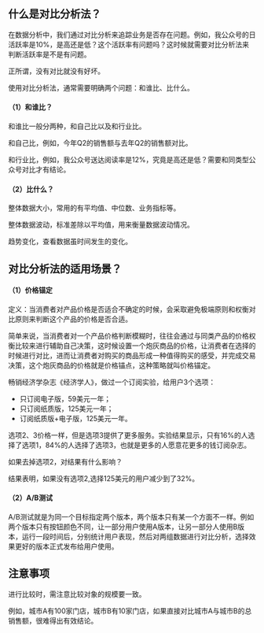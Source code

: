 ## 什么是对比分析法？
在数据分析中，我们通过对比分析来追踪业务是否存在问题。例如，我公众号的日活跃率是10%，是高还是低？这个活跃率有问题吗？这时候就需要对比分析法来判断活跃率是不是有问题。

正所谓，没有对比就没有好坏。

使用对比分析法，通常需要明确两个问题：和谁比、比什么。

#### （1）和谁比？

和谁比一般分两种，和自己比以及和行业比。

和自己比，例如，今年Q2的销售额与去年Q2的销售额对比。

和行业比，例如，我公众号送达阅读率是12%，究竟是高还是低？需要和同类型公众号对比才有结论。

#### （2）比什么？

整体数据大小，常用的有平均值、中位数、业务指标等。

整体数据波动，标准差除以平均值，用来衡量数据波动情况。

趋势变化，查看数据虽时间发生的变化。

## 对比分析法的适用场景？

#### （1）价格锚定

定义：当消费者对产品价格是否适合不确定的时候，会采取避免极端原则和权衡对比原则来判断这个产品的价格是否合适。

简单来说，当消费者对一个产品价格判断模糊时，往往会通过与同类产品的价格权衡比较来进行辅助自己决策，这时候设置一个炮灰商品的价格，让消费者在选择的时候进行对比，进而让消费者对购买的商品形成一种值得购买的感受，并完成交易决策，这个炮灰商品的价格就是价格锚点，这种策略就叫价格锚定。

畅销经济学杂志《经济学人》，做过一个订阅实验，给用户3个选项：

 - 只订阅电子版，59美元一年；
 - 只订阅纸质版，125美元一年；
 - 订阅纸质版+电子版，125美元一年。

选项2、3价格一样，但是选项3提供了更多服务。实验结果显示，只有16%的人选择了选项1，84%的人选择了选项3，也就是更多的人愿意花更多的钱订阅杂志。

如果去掉选项2，对结果有什么影响？

结果表明，如果没有选项2,选择125美元的用户减少到了32%。

#### （2）A/B测试
A/B测试就是为同一个目标指定两个版本，两个版本只有某一个方面不一样。例如两个版本只有按钮颜色不同，让一部分用户使用A版本，让另一部分人使用B版本，运行一段时间后，分别统计用户表现，然后对两组数据进行对比分析，选择效果更好的版本正式发布给用户使用。

## 注意事项

进行比较时，需注意比较对象的规模要一致。

例如，城市A有100家门店，城市B有10家门店，如果直接对比城市A与城市B的总销售额，很难得出有效结论。
